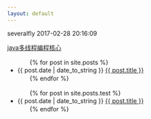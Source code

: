 ```yaml
---
layout: default
---
```

severalfly 2017-02-28 20:16:09

[java多线程编程核心](JavaThreadCore)

<ul>
　　{% for post in site.posts %}
　　　　<li>{{ post.date | date_to_string }} <a href="{{ site.baseurl }}{{ post.url }}">{{ post.title }}</a></li>
　　{% endfor %}
</ul>

<ul>
　　{% for post in site.posts.test %}
　　　　<li>{{ post.date | date_to_string }} <a href="{{ site.baseurl }}{{ post.url }}">{{ post.title }}</a></li>
　　{% endfor %}
</ul>



